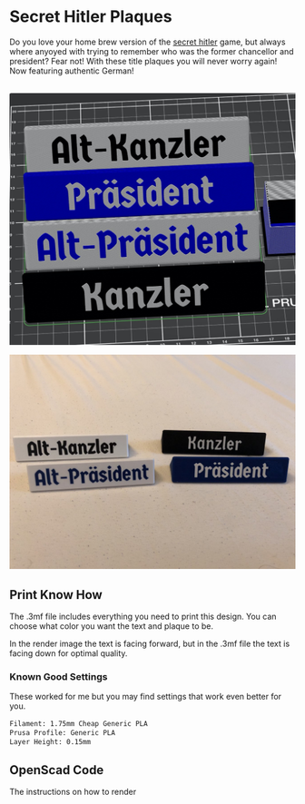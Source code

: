 # Secret Hitler Plaques
Do you love your home brew version of the [secret hitler](https://www.secrethitler.com/) game, but always where anyoyed with trying to remember who was the former chancellor and president? Fear not! With these title plaques you will never worry again! Now featuring authentic German!


![]()
![Render of 4 Plaques](https://raw.githubusercontent.com/mholiv/secret-hitler-plaques/master/render.jpeg)

![Photo of 4 Plaques](https://raw.githubusercontent.com/mholiv/secret-hitler-plaques/master/printed.jpeg)

## Print Know How

The .3mf file includes everything you need to print this design. You can choose what color you want the text and plaque to be.

In the render image the text is facing forward, but in the .3mf file the text is facing down for optimal quality.

### Known Good Settings
These worked for me but you may find settings that work even better for you.

```text
Filament: 1.75mm Cheap Generic PLA
Prusa Profile: Generic PLA
Layer Height: 0.15mm
```

## OpenScad Code
The instructions on how to render 